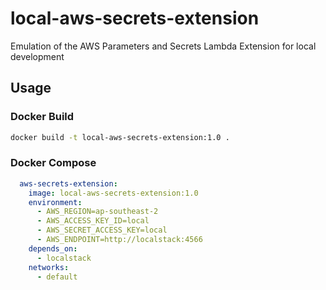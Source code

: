 # local-aws-secrets-extension

Emulation of the AWS Parameters and Secrets Lambda Extension for local development

## Usage

### Docker Build

```bash
docker build -t local-aws-secrets-extension:1.0 .
```

### Docker Compose

```yaml
  aws-secrets-extension:
    image: local-aws-secrets-extension:1.0
    environment:
      - AWS_REGION=ap-southeast-2
      - AWS_ACCESS_KEY_ID=local
      - AWS_SECRET_ACCESS_KEY=local
      - AWS_ENDPOINT=http://localstack:4566
    depends_on:
      - localstack
    networks:
      - default
```
